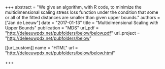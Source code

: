 +++
abstract = "We give an algorithm, with R code, to minimize the multidimensional scaling stress loss function under the condition that some or all of the fitted distances are smaller than given upper bounds."
authors = ["Jan de Leeuw"]
date = "2017-01-13"
title = "Multidimensional Scaling with Upper Bounds"
publication = "MDS"
url_pdf = "http://deleeuwpdx.net/pubfolders/below/below.pdf"
url_project = "http://deleeuwpdx.net/pubfolders/below"


[[url_custom]]
name = "HTML"
url = "http://deleeuwpdx.net/pubfolders/below/below.html"

+++

